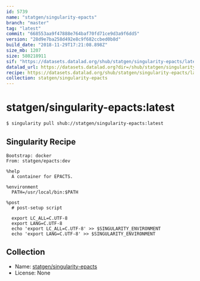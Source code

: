 ```yaml
---
id: 5739
name: "statgen/singularity-epacts"
branch: "master"
tag: "latest"
commit: "668553aa9f47888e764baf70fd71ce9d3a9f6dd5"
version: "28d9e7ba258d492e8c9f682ccbed0b8d"
build_date: "2018-11-29T17:21:08.898Z"
size_mb: 1207
size: 580218911
sif: "https://datasets.datalad.org/shub/statgen/singularity-epacts/latest/2018-11-29-668553aa-28d9e7ba/28d9e7ba258d492e8c9f682ccbed0b8d.simg"
datalad_url: https://datasets.datalad.org?dir=/shub/statgen/singularity-epacts/latest/2018-11-29-668553aa-28d9e7ba/
recipe: https://datasets.datalad.org/shub/statgen/singularity-epacts/latest/2018-11-29-668553aa-28d9e7ba/Singularity
collection: statgen/singularity-epacts
---
```


# statgen/singularity-epacts:latest

```bash
$ singularity pull shub://statgen/singularity-epacts:latest
```

## Singularity Recipe

```singularity
Bootstrap: docker
From: statgen/epacts:dev

%help
  A container for EPACTS.

%environment
  PATH=/usr/local/bin:$PATH

%post
  # post-setup script

  export LC_ALL=C.UTF-8
  export LANG=C.UTF-8
  echo 'export LC_ALL=C.UTF-8' >> $SINGULARITY_ENVIRONMENT
  echo 'export LANG=C.UTF-8' >> $SINGULARITY_ENVIRONMENT
```

## Collection

 - Name: [statgen/singularity-epacts](https://github.com/statgen/singularity-epacts)
 - License: None

